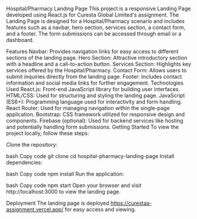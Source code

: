 Hospital/Pharmacy Landing Page
This project is a responsive Landing Page developed using React.js for Curesta Global Limited's assignment. The Landing Page is designed for a Hospital/Pharmacy scenario and includes features such as a navbar, hero section, services section, a contact form, and a footer. The form submissions can be accessed through email or a dashboard.

Features
Navbar: Provides navigation links for easy access to different sections of the landing page.
Hero Section: Attractive introductory section with a headline and a call-to-action button.
Services Section: Highlights key services offered by the Hospital/Pharmacy.
Contact Form: Allows users to submit inquiries directly from the landing page.
Footer: Includes contact information and social media links for further engagement.
Technologies Used
React.js: Front-end JavaScript library for building user interfaces.
HTML/CSS: Used for structuring and styling the landing page.
JavaScript (ES6+): Programming language used for interactivity and form handling.
React Router: Used for managing navigation within the single-page application.
Bootstrap: CSS framework utilized for responsive design and components.
Firebase (optional): Used for backend services like hosting and potentially handling form submissions.
Getting Started
To view the project locally, follow these steps:

Clone the repository:

bash
Copy code
git clone <repository-url>
cd hospital-pharmacy-landing-page
Install dependencies:

bash
Copy code
npm install
Run the application:

bash
Copy code
npm start
Open your browser and visit http://localhost:3000 to view the landing page.

Deployment
The landing page is deployed https://curestaa-assignment.vercel.app/ for easy access and viewing.
